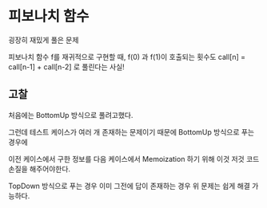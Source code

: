 # 피보나치 함수

굉장히 재밌게 풀은 문제

피보나치 함수 f를 재귀적으로 구현할 때, f(0) 과 f(1)이 호출되는 횟수도 call[n] = call[n-1] + call[n-2] 로 풀린다는 사실!


## 고찰

처음에는 BottomUp 방식으로 풀려고했다.

그런데 테스트 케이스가 여러 개 존재하는 문제이기 때문에 BottomUp 방식으로 푸는 경우에

이전 케이스에서 구한 정보를 다음 케이스에서 Memoization 하기 위해 이것 저것 코드 손질을 해주어야한다.

TopDown 방식으로 푸는 경우 이미 그전에 답이 존재하는 경우 위 문제는 쉽게 해결 가능하다.
